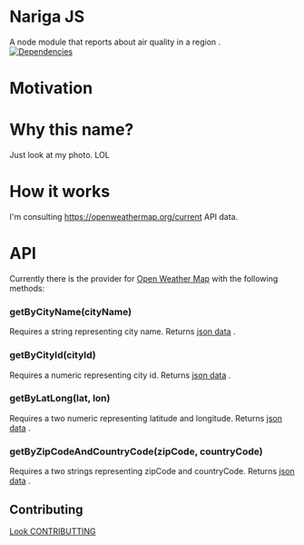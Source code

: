 # Nariga JS
A node module that reports about air quality in a region .  
[![Dependencies](https://david-dm.org/yanmagale/narigajs.svg)](https://david-dm.org/yanmagale/narigajs.svg)


# Motivation


# Why this name?
Just look at my photo. LOL


# How it works
I'm consulting https://openweathermap.org/current API data.


# API
Currently there is the provider for [Open Weather Map](https://openweathermap.org/) with the following methods:


### getByCityName(cityName)
Requires a string representing city name.
Returns [json data](https://openweathermap.org/current#name) .
  
### getByCityId(cityId)
Requires a numeric representing city id.
Returns [json data](https://openweathermap.org/current#cityid) .
  
### getByLatLong(lat, lon)
Requires a two numeric representing latitude and longitude.
Returns [json data](https://openweathermap.org/current#geo) .  

### getByZipCodeAndCountryCode(zipCode, countryCode)
Requires a two strings representing zipCode and countryCode.
Returns [json data](https://openweathermap.org/current#zip) .


## Contributing

[Look CONTRIBUTTING](https://github.com/yanmagale/narigajs/blob/master/.github/CONTRIBUTTING.md)